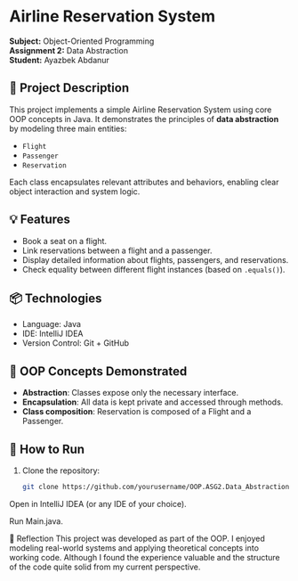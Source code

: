 # Airline Reservation System

**Subject:** Object-Oriented Programming  
**Assignment 2:** Data Abstraction  
**Student:** Ayazbek Abdanur

## 📌 Project Description

This project implements a simple Airline Reservation System using core OOP concepts in Java. It demonstrates the principles of **data abstraction** by modeling three main entities:
- `Flight`
- `Passenger`
- `Reservation`

Each class encapsulates relevant attributes and behaviors, enabling clear object interaction and system logic.

## 💡 Features

- Book a seat on a flight.
- Link reservations between a flight and a passenger.
- Display detailed information about flights, passengers, and reservations.
- Check equality between different flight instances (based on `.equals()`).

## 📦 Technologies

- Language: Java
- IDE: IntelliJ IDEA
- Version Control: Git + GitHub

## 🧠 OOP Concepts Demonstrated

- **Abstraction**: Classes expose only the necessary interface.
- **Encapsulation**: All data is kept private and accessed through methods.
- **Class composition**: Reservation is composed of a Flight and a Passenger.

## 🚀 How to Run

1. Clone the repository:
   ```bash
   git clone https://github.com/yourusername/OOP.ASG2.Data_Abstraction.git
Open in IntelliJ IDEA (or any IDE of your choice).

Run Main.java.

📘 Reflection
This project was developed as part of the OOP. I enjoyed modeling real-world systems and applying theoretical concepts into working code. Although I found the experience valuable and the structure of the code quite solid from my current perspective.
